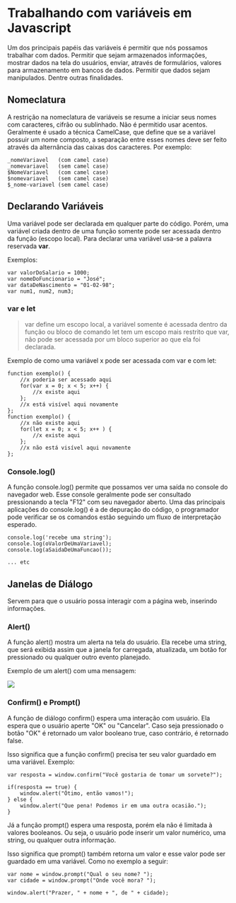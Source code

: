 # Trabalhando com variáveis em Javascript

Um dos principais papéis das variáveis é permitir que nós possamos trabalhar com dados. Permitir que sejam armazenados informações, mostrar dados na tela do usuários, enviar, através de formulários, valores para armazenamento em bancos de dados. Permitir que dados sejam manipulados. Dentre outras finalidades.

## Nomeclatura 
A restrição na nomeclatura de variáveis se resume a iniciar seus nomes com caracteres, cifrão ou sublinhado. Não é permitido usar acentos.
Geralmente é usado a técnica CamelCase, que define que se a variável possuir um nome composto, a separação entre esses nomes deve ser feito através da alternância das caixas dos caracteres. Por exemplo:
```
_nomeVariavel   (com camel case)
_nomevariavel   (sem camel case)
$NomeVariavel   (com camel case)
$nomevariavel   (sem camel case)
$_nome-variavel (sem camel case)
```

## Declarando Variáveis

Uma variável pode ser declarada em qualquer parte do código. Porém, uma variável criada dentro de uma função somente pode ser acessada dentro da função (escopo local). Para declarar uma variável usa-se a palavra reservada <b>var</b>.

Exemplos:
```
var valorDoSalario = 1000;
var nomeDoFuncionario = "José";
var dataDeNascimento = "01-02-98";
var num1, num2, num3;

```

### var e let
> var define um escopo local, a variável somente é acessada dentro da função ou bloco de comando
> let tem um escopo mais restrito que var, não pode ser acessada por um bloco superior ao que ela foi declarada.

Exemplo de como uma variável x pode ser acessada com var e com let:
```
function exemplo() {
    //x poderia ser acessado aqui
    for(var x = 0; x < 5; x++) {
        //x existe aqui
    };
    //x está visível aqui novamente
};
function exemplo() {
    //x não existe aqui
    for(let x = 0; x < 5; x++ ) {
        //x existe aqui
    };
    //x não está visível aqui novamente
};
```

### Console.log()

A função console.log() permite que possamos ver uma saída no console do navegador web. Esse console geralmente pode ser consultado pressionando a tecla "F12" com seu navegador aberto.
Uma das principais aplicações do console.log() é a de depuração do código, o programador pode verificar se os comandos estão seguindo um fluxo de interpretação esperado.

```
console.log('recebe uma string');
console.log(oValorDeUmaVariavel);
console.log(aSaidaDeUmaFuncao());

... etc
```

## Janelas de Diálogo

Servem para que o usuário possa interagir com a página web, inserindo informações.

### Alert()

A função alert() mostra um alerta na tela do usuário. Ela recebe uma string, que será exibida assim que a janela for carregada, atualizada, um botão for pressionado ou qualquer outro evento planejado.

Exemplo de um alert() com uma mensagem:

<img src="http://ptgmedia.pearsoncmg.com/imprint_downloads/informit/learninglabs/9780134173719/graphics/01fig02.jpg">

### Confirm() e Prompt()

A função de diálogo confirm() espera uma interação com usuário. Ela espera que o usuário aperte "OK" ou "Cancelar". Caso seja pressionado o botão "OK" é retornado um valor booleano true, caso contrário, é retornado false.

Isso significa que a função confirm() precisa ter seu valor guardado em uma variável.
Exemplo:

```
var resposta = window.confirm("Você gostaria de tomar um sorvete?");

if(resposta == true) {
    window.alert("Ótimo, então vamos!");
} else {
    window.alert("Que pena! Podemos ir em uma outra ocasião.");
}
```

Já a função prompt() espera uma resposta, porém ela não é limitada à valores booleanos. Ou seja, o usuário pode inserir um valor numérico, uma string, ou qualquer outra informação.

Isso significa que prompt() também retorna um valor e esse valor pode ser guardado em uma variável. Como no exemplo a seguir:

```
var nome = window.prompt("Qual o seu nome? ");
var cidade = window.prompt("Onde você mora? ");

window.alert("Prazer, " + nome + ", de " + cidade);
```







